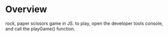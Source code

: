 # Overview

rock, paper scissors game in JS. to play, open the developer tools console, and call the playGame() function.
